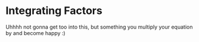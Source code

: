 # Integrating Factors
Uhhhh not gonna get too into this, but something you multiply your equation by and become happy :)
